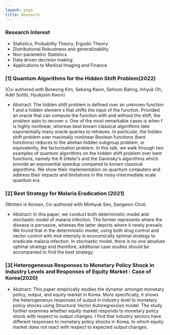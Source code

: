 ```yaml
---
layout: page
title: Research
---
```


### Research Interest
- Statistics, Probability Theory, Ergodic Theory
- Distributional Robustness and generalizability
- Non-parametric Statistics
- Data driven decision making
- Applications to Medical Imaging and Finance


### [1] Quantum Algorithms for the Hidden Shift Problem(2022)
(Co-authored with Boseong Kim, Sekang Kwon, Sehoon Bahng, Inhyuk Oh, Adel Sohbi, Hyukjoon Kwon)
- Abstract: The hidden shift problem is defined over an unknown function f and a hidden element s that shifts the input of the function. Provided an oracle that can compute the function with and without the shift, the problem asks to recover s. One of the most remarkable cases is when f is highly nonlinear, whereas best known classical algorithms take exponentially many oracle queries to retrieves. In particular, the hidden shift problem over maximally nonlinear Boolean functions (bent functions) reduces to the abelian hidden subgroup problem, or equivalently, the factorization problem. In this talk, we walk through two examples of quantum algorithms on the hidden shift problem over bent functions, namely the R ̈otteler’s and the Gavinsky’s algorithms which provide an exponential speedup compared to known classical algorithms. We show their implementation on quantum computers and address their impacts and limitations in the noisy-intermediate scale quantum era.


### [2] Best Strategy for Malaria Eradication (2021)
(Written in Korean, Co-authored with Minhyuk Seo, Sangwon Choi)
- Abstract: In this paper, we conduct both deterministic model and stochastic model of malaria infection. The former represents where the disease is pervasive, whereas the latter depicts where it newly prevails. We found that in the deterministic model, using both drug control and vector control with mid-intensity is economically optimal strategy to eradicate malaria infection. In stochastic model, there is no one absolute optimal strategy and therefore, additional case studies should be accompanied to find the best strategy.


### [3] Heterogeneous Responses to Monetary Policy Shock in Industry Levels and Responses of Equity Market : Case of Korea(2020)
- Abstract: This paper empirically studies the dynamic amongst monetary policy, output, and equity market in Korea. More specifically, it shows the heterogeneous responses of output in industry level to monetary policy shocks using Structural Vector Autoregression model. The study further examines whether equity market responds to monetary policy shock with respect to output changes. I find that industry sectors have different responses to monetary policy shocks in Korea, to which equity market does not react with respect to expected output changes.
